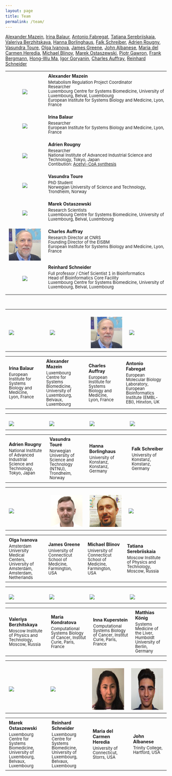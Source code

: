 ```yaml
---
layout: page
title: Team
permalink: /team/
---
```



[Alexander Mazein](#AlexanderMazein), [Irina Balaur](#IrinaBalaur), [Antonio Fabregat](#AntonioFabregat), [Tatiana Serebriiskaia](#TatianaSerebriiskaia), [Valeriya Berzhitskaya](#ValeriyaBerzhitskaya), [Hanna Borlinghaus](#HannaBorlinghaus), [Falk Schreiber](#FalkSchreiber), [Adrien Rougny](#AdrienRougny), [Vasundra Toure](#VasundraToure), [Olga Ivanova](#OlgaIvanova), [James Greene](#JamesGreene), [John Albanese](#JohnAlbanese), [Maria del Carmen Heredia](#MariadelCarmenHeredia), [Michael Blinov](#MichaelBlinov), 
[Marek Ostaszewski](#MarekOstaszewski), [Piotr Gawron](#PiotrGawron), [Frank Bergmann](#FrankBergmann), 
[Hong-Wu Ma](#HongWuMa), [Igor Goryanin](#IgorGoryanin), [Charles Auffray](#CharlesAuffray), [Reinhard Schneider](#ReinhardSchneider)   


<table>
    <tr>
    <td style="width:110px; text-align:center; font-size:90%; padding-top:0.4em;"><img src="../images/team/AlexanderMazein.jpg" width="100"/></td>
    <td style="vertical-align:top; padding-left:0.8em; padding-top:0.4em"><strong>Alexander Mazein</strong> <p style="margin-top:4px; line-height:100%;"><font size="2">Metabolism Regulation Project Coordinator<br />Researcher<br />Luxembourg Centre for Systems Biomedicine, University of Luxembourg, Belval, Luxembourg<br />European Institute for Systems Biology and Medicine, Lyon, France</font></p></td>
    </tr>
    <tr>
    <td style="width:110px; text-align:center; font-size:90%; padding-top:0.4em;"><a id="IrinaBalaur"><img src="../images/team/IrinaBalaur.jpg" width="100"/></a></td>
    <td style="vertical-align:top; padding-left:0.8em; padding-top:0.4em;"><strong>Irina Balaur</strong> <p style="margin-top:4px; line-height:100%;"><font size="2">Researcher<br />European Institute for Systems Biology and Medicine, Lyon, France</font></p></td>
    </tr>
    <tr>
    <td style="width:110px; text-align:center; font-size:90%; padding-top:0.4em;"><a id="AdrienRougny"><img src="../images/team/AdrienRougny.jpg" width="100"/></a></td>
    <td style="vertical-align:top; padding-left:0.8em; padding-top:0.4em;"><strong>Adrien Rougny</strong> <p style="margin-top:4px; line-height:100%;"><font size="2">Researcher<br />National Institute of Advanced Industrial Science and Technology, Tokyo, Japan<br />Contibution: <a href="../acly/">Acetyl-CoA synthesis</a></font></p></td>
    </tr>
    <tr>
    <td style="width:110px; text-align:center; font-size:90%; padding-top:0.4em;"><a id="VasundraToure"><img src="../images/team/VasundraToure.jpg" width="100"/></a></td>
    <td style="vertical-align:top; padding-left:0.8em; padding-top:0.4em;"><strong>Vasundra Toure</strong> <p style="margin-top:4px; line-height:100%;"><font size="2">PhD Student<br />Norwegian University of Science and Technology, Trondheim, Norway</font></p></td>
    </tr>
    <tr>
    <td style="width:110px; text-align:center; font-size:90%; padding-top:0.4em;"><a id="MarekOstaszewski"><img src="../images/team/MarekOstaszewski.jpg" width="100"/></a></td>
    <td style="vertical-align:top; padding-left:0.8em; padding-top:0.4em;"><strong>Marek Ostaszewski</strong> <p style="margin-top:4px; line-height:100%;"><font size="2">Research Scientists<br />Luxembourg Centre for Systems Biomedicine, University of Luxembourg, Belval, Luxembourg</font></p></td>
    </tr>
    <tr>
    <td style="width:110px; text-align:center; font-size:90%; padding-top:0.4em;"><a id="CharlesAuffray"><img src="../images/team/CharlesAuffray.jpg" width="100"/></a></td>
    <td style="vertical-align:top; padding-left:0.8em; padding-top:0.4em;"><strong>Charles Auffray</strong> <p style="margin-top:4px; line-height:100%;"><font size="2">Research Director at CNRS<br />Founding Director of the EISBM<br />European Institute for Systems Biology and Medicine, Lyon, France</font></p></td>
    </tr>
    <tr>
    <td style="width:110px; text-align:center; font-size:90%; padding-top:0.4em;"><a id="ReinhardSchneider"><img src="../images/team/ReinhardSchneider.jpg" width="100"/></a></td>
    <td style="vertical-align:top; padding-left:0.8em; padding-top:0.4em;"><strong>Reinhard Schneider</strong> <p style="margin-top:4px; line-height:100%;"><font size="2">Full professor / Chief Scientist 1 in Bioinformatics<br />Head of Bioinformatics Core Facility<br />Luxembourg Centre for Systems Biomedicine, University of Luxembourg, Belval, Luxembourg</font></p></td>
    </tr>
</table>

<br />

<table>
    <tr>
      <td style="width:210px;"><p style="margin:4px;"><br /><img src="/images/team/IrinaBalaur.jpg" width="130"/></p></td>
      <td style="width:210px;"><p style="margin:4px;"><br /><img src="/images/team/AlexanderMazein.jpg" width="130"/></p></td>
      <td style="width:210px;"><p style="margin:4px;"><br /><img src="/images/team/CharlesAuffray.jpg" width="130"/></p></td>
      <td style="width:210px;"><p style="margin:4px;"><br /><img src="/images/team/AntonioFabregat.jpg" width="130"/></p></td>
    </tr>
</table>
<table>
    <tr>
      <td style="width:210px;"><p style="margin:4px;"><strong>Irina Balaur</strong></p><p style="margin:4px; line-height:100%;"><font size="2">European Institute for Systems Biology and Medicine, Lyon, France</font></p></td>
      <td style="width:210px;"><p style="margin:4px;"><strong>Alexander Mazein</strong></p><p style="margin:4px; line-height:100%;"><font size="2">Luxembourg Centre for Systems Biomedicine, University of Luxembourg, Belvaux, Luxembourg</font></p></td>
      <td style="width:210px;"><p style="margin:4px;"><strong>Charles Auffray</strong></p><p style="margin:4px; line-height:100%;"><font size="2">European Institute for Systems Biology and Medicine, Lyon, France</font></p></td>
      <td style="width:210px;"><p style="margin:4px;"><strong>Antonio Fabregat</strong></p><p style="margin:4px; line-height:100%;"><font size="2">European Molecular Biology Laboratory, European Bioinformatics Institute (EMBL-EBI), Hinxton, UK</font></p></td>
    </tr>
</table>

<table>
    <tr>
      <td style="width:210px;"><p style="margin:4px;"><br /><img src="/images/team/AdrienRougny.jpg" width="130"/></p></td>
      <td style="width:210px;"><p style="margin:4px;"><br /><img src="/images/team/VasundraToure.jpg" width="130"/></p></td>
      <td style="width:210px;"><p style="margin:4px;"><br /><img src="/images/team/HannaBorlinghaus.jpg" width="130"/></p></td>
      <td style="width:210px;"><p style="margin:4px;"><br /><img src="/images/team/FalkSchreiber.jpg" width="130"/></p></td>
    </tr>
</table>
<table>
    <tr>
      <td style="width:210px;"><p style="margin:4px;"><strong>Adrien Rougny</strong></p><p style="margin:4px; line-height:100%;"><font size="2">National Institute of Advanced Industrial Science and Technology, Tokyo, Japan</font></p></td>
      <td style="width:210px;"><p style="margin:4px;"><strong>Vasundra Touré</strong></p><p style="margin:4px; line-height:100%;"><font size="2">Norwegian University of Science and Technology (NTNU), Trondheim, Norway</font></p></td>
      <td style="width:210px;"><p style="margin:4px;"><strong>Hanna Borlinghaus</strong></p><p style="margin:4px; line-height:100%;"><font size="2">University of Konstanz, Konstanz, Germany</font></p></td>
      <td style="width:210px;"><p style="margin:4px;"><strong>Falk Schreiber</strong></p><p style="margin:4px; line-height:100%;"><font size="2">University of Konstanz, Konstanz, Germany</font></p></td>
    </tr>
</table>

<table>
    <tr>
      <td style="width:210px;"><p style="margin:4px;"><br /><img src="/images/team/OlgaIvanova.jpg" width="130"/></p></td>
      <td style="width:210px;"><p style="margin:4px;"><br /><img src="/images/team/JamesGreene.jpg" width="130"/></p></td>
      <td style="width:210px;"><p style="margin:4px;"><br /><img src="/images/team/MichaelBlinov.jpg" width="130"/></p></td>
      <td style="width:210px;"><p style="margin:4px;"><br /><img src="/images/team/TatianaSerebriiskaia.jpg" width="130"/></p></td>
    </tr>
</table>
<table>
    <tr>
      <td style="width:210px;"><p style="margin:4px;"><strong>Olga Ivanova</strong></p><p style="margin:4px; line-height:100%;"><font size="2">Amsterdam University Medical Centers, University of Amsterdam, <!--Vrije Universiteit Amsterdam, -->Amsterdam, Netherlands</font></p></td>
      <td style="width:210px;"><p style="margin:4px;"><strong>James Greene</strong></p><p style="margin:4px; line-height:100%;"><font size="2">University of Connecticut School of Medicine, Farmington, USA</font></p></td>
      <td style="width:210px;"><p style="margin:4px;"><strong>Michael Blinov</strong></p><p style="margin:4px; line-height:100%;"><font size="2">University of Connecticut School of Medicine, Farmington, USA</font></p></td>
      <td style="width:210px;"><p style="margin:4px;"><strong>Tatiana Serebriiskaia</strong></p><p style="margin:4px; line-height:100%;"><font size="2">Moscow Institute of Physics and Technology, Moscow, Russia</font></p></td>
    </tr>
</table>

<table>
    <tr>
      <td style="width:210px;"><p style="margin:4px;"><br /><img src="/images/team/ValeriyaBerzhitskaya.jpg" width="130"/></p></td>
      <td style="width:210px;"><p style="margin:4px;"><br /><img src="/images/team/MariaKondratova.jpg" width="130"/></p></td>
      <td style="width:210px;"><p style="margin:4px;"><br /><img src="/images/team/InnaKuperstein.jpg" width="130"/></p></td>
      <td style="width:210px;"><p style="margin:4px;"><br /><img src="/images/team/MatthiasKonig.jpg" width="130"/></p></td>
    </tr>
</table>

<table>
    <tr>
      <td style="width:210px;"><p style="margin:4px;"><strong>Valeriya Berzhitskaya</strong></p><p style="margin:4px; line-height:100%;"><font size="2">Moscow Institute of Physics and Technology, Moscow, Russia</font></p></td>
      <td style="width:210px;"><p style="margin:4px;"><strong>Maria Kondratova</strong></p><p style="margin:4px; line-height:100%;"><font size="2">Computational Systems Biology of Cancer, Institut Curie, Paris, France</font></p></td>
      <td style="width:210px;"><p style="margin:4px;"><strong>Inna Kuperstein</strong></p><p style="margin:4px; line-height:100%;"><font size="2">Computational Systems Biology of Cancer, Institut Curie, Paris, France</font></p></td>
      <td style="width:210px;"><p style="margin:4px;"><strong>Matthias König</strong></p><p style="margin:4px; line-height:100%;"><font size="2">Systems Medicine of the Liver, Humboldt University of Berlin, Germany</font></p></td>
    </tr>
</table>

<table>
    <tr>
      <td style="width:210px;"><p style="margin:4px;"><br /><img src="/images/team/MarekOstaszewski.jpg" width="130"/></p></td>
      <td style="width:210px;"><p style="margin:4px;"><br /><img src="/images/team/ReinhardSchneider.jpg" width="130"/></p></td>
      <td style="width:210px;"><p style="margin:4px;"><br /><img src="/images/team/MariaHeredia.jpg" height="130"/></p></td>
      <td style="width:210px;"><p style="margin:4px;"><br /><img src="/images/team/JackAlbanese.jpg" height="130"/></p></td>
    </tr>
</table>

<table>
    <tr>
      <td style="width:210px;"><p style="margin:4px;"><strong>Marek Ostaszewski</strong></p><p style="margin:4px; line-height:100%;"><font size="2">Luxembourg Centre for Systems Biomedicine, University of Luxembourg, Belvaux, Luxembourg</font></p></td>
      <td style="width:210px;"><p style="margin:4px;"><strong>Reinhard Schneider</strong></p><p style="margin:4px; line-height:100%;"><font size="2">Luxembourg Centre for Systems Biomedicine, University of Luxembourg, Belvaux, Luxembourg</font></p></td>
       <td style="width: 210px;"><p style="margin:4px;"><strong>Maria del Carmen <br />Heredia</strong></p><p style="margin:4px; line-height:100%;"><font size="2">University of Connecticut, Storrs, USA</font></p></td>
        <td style="width: 210px;"><p style="margin:4px;"><strong>John Albanese</strong></p><p style="margin:4px; line-height:100%;"><font size="2">Trinity College, Hartford, USA</font></p></td>
</tr>
</table>


<!--
<td style="width:210px;" align="center"><strong>Ines Thiele</strong><br />Luxembough Centre for Systems Biomedicine, Belval, Luxembourg</td>
<td style="width:210px;" align="center"><strong>Augustin Luna</strong><br />Dana-Farber Cancer Institute, Harvard Medical School, Boston, USA</td>
<td style="width:210px;" align="center"><font size="3"><strong>Huaiyu Mi</strong><br />University of Southern California, Keck School of Medicine, Los Angeles, USA</font></td>
-->

<br />
